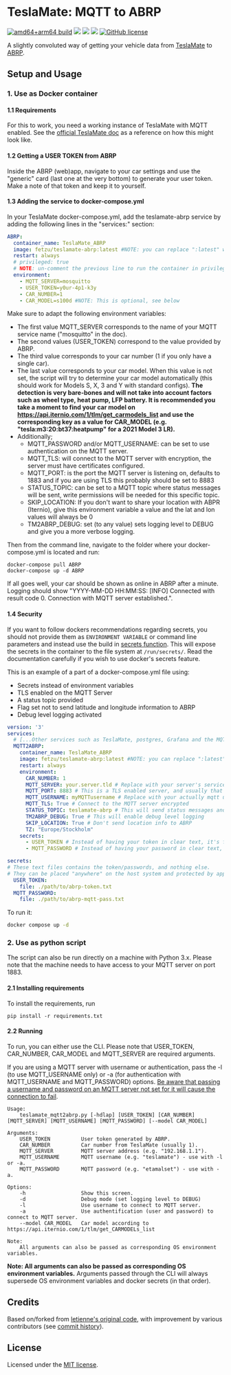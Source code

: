 # TeslaMate: MQTT to ABRP
[![amd64+arm64 build](https://github.com/fetzu/teslamate-abrp/actions/workflows/build.yml/badge.svg)](https://github.com/fetzu/teslamate-abrp/actions/workflows/build.yml)
[![](https://img.shields.io/github/v/release/fetzu/teslamate-abrp)](https://github.com/fetzu/teslamate-abrp/releases/latest)
[![](https://img.shields.io/docker/image-size/fetzu/teslamate-abrp/latest)](https://hub.docker.com/r/fetzu/teslamate-abrp)
[![](https://img.shields.io/docker/pulls/fetzu/teslamate-abrp?color=%23099cec)](https://hub.docker.com/r/fetzu/teslamate-abrp)
[![GitHub license](https://img.shields.io/github/license/fetzu/teslamate-abrp)](https://github.com/fetzu/teslamate-abrp/blob/main/LICENSE)
  
A slightly convoluted way of getting your vehicle data from [TeslaMate](https://github.com/adriankumpf/teslamate) to [ABRP](https://abetterrouteplanner.com/).


## Setup and Usage
### 1. Use as Docker container
#### 1.1 Requirements
For this to work, you need a working instance of TeslaMate with MQTT enabled. See the [official TeslaMate doc](https://docs.teslamate.org/docs/installation/docker) as a reference on how this might look like.

#### 1.2 Getting a USER TOKEN from ABRP
Inside the ABRP (web)app, navigate to your car settings and use the "generic" card (last one at the very bottom) to generate your user token. Make a note of that token and keep it to yourself.

#### 1.3 Adding the service to docker-compose.yml
In your TeslaMate docker-compose.yml, add the teslamate-abrp service by adding the following lines in the "services:" section:
```yaml
ABRP:
  container_name: TeslaMate_ABRP
  image: fetzu/teslamate-abrp:latest #NOTE: you can replace ":latest" with ":beta" to use the bleeding edge version, without any guarantees.
  restart: always
  # privileged: true
  # NOTE: un-comment the previous line to run the container in privilege mode (necessary on RaspberryPi)
  environment:
    - MQTT_SERVER=mosquitto
    - USER_TOKEN=y0ur-4p1-k3y
    - CAR_NUMBER=1
    - CAR_MODEL=s100d #NOTE: This is optional, see below
```
  
Make sure to adapt the following environment variables:

- The first value MQTT_SERVER corresponds to the name of your MQTT service name ("mosquitto" in the doc).  
- The second values (USER_TOKEN) correspond to the value provided by ABRP.
- The third value corresponds to your car number (1 if you only have a single car).
- The last value corresponds to your car model. When this value is not set, the script will try to determine your car model automatically (this should work for Models S, X, 3 and Y with standard configs). __The detection is very bare-bones and will not take into account factors such as wheel type, heat pump, LFP battery. It is recommended you take a moment to find your car model on https://api.iternio.com/1/tlm/get_carmodels_list and use the corresponding key as a value for CAR_MODEL (e.g. "tesla:m3:20:bt37:heatpump" for a 2021 Model 3 LR).__
- Additionally;
  - MQTT_PASSWORD and/or MQTT_USERNAME: can be set to use authentication on the MQTT server.
  - MQTT_TLS: will connect to the MQTT server with encryption, the server must have certificates configured.
  - MQTT_PORT: is the port the MQTT server is listening on, defaults to 1883 and if you are using TLS this probably should be set to 8883
  - STATUS_TOPIC: can be set to a MQTT topic where status messages will be sent, write permissions will be needed for this specific topic.
  - SKIP_LOCATION: If you don't want to share your location with ABPR (Iternio), give this environment variable a value and the lat and lon values will always be 0
  - TM2ABRP_DEBUG: set (to any value) sets logging level to DEBUG and give you a more verbose logging.


Then from the command line, navigate to the folder where your docker-compose.yml is located and run:
```
docker-compose pull ABRP
docker-compose up -d ABRP
```
  
If all goes well, your car should be shown as online in ABRP after a minute. Logging should show "YYYY-MM-DD HH:MM:SS: [INFO] Connected with result code 0. Connection with MQTT server established.".

#### 1.4 Security

If you want to follow dockers recommendations regarding secrets, you should not provide them as `ENVIRONMENT VARIABLE` or command line parameters and instead use the build in [secrets function](https://docs.docker.com/compose/use-secrets/). This will expose the secrets in the container to the file system at `/run/secrets/`. Read the documentation carefully if you wish to use docker's secrets feature.

This is an example of a part of a docker-compose.yml file using:

- Secrets instead of environment variables
- TLS enabled on the MQTT Server
- A status topic provided
- Flag set not to send latitude and longitude information to ABRP
- Debug level logging activated

```yaml
version: '3'
services:
  # [...Other services such as TeslaMate, postgres, Grafana and the MQTT broker go here...]
  MQTT2ABRP:
    container_name: TeslaMate_ABRP
    image: fetzu/teslamate-abrp:latest #NOTE: you can replace ":latest" with ":beta" to use the bleeding edge version, without any guarantees.
    restart: always
    environment:
      CAR_NUMBER: 1
      MQTT_SERVER: your.server.tld # Replace with your server's service name or IP address
      MQTT_PORT: 8883 # This is a TLS enabled server, and usually that is enabled on a different port than the default 1883
      MQTT_USERNAME: myMQTTusername # Replace with your actually mqtt username
      MQTT_TLS: True # Connect to the MQTT server encrypted
      STATUS_TOPIC: teslamate-abrp # This will send status messages and a copy of the ABRP data to the topic "teslamate-abrp/xxx"
      TM2ABRP_DEBUG: True # This will enable debug level logging
      SKIP_LOCATION: True # Don't send location info to ABRP
      TZ: "Europe/Stockholm"
    secrets:
      - USER_TOKEN # Instead of having your token in clear text, it's found in the file below
      - MQTT_PASSWORD # Instead of having your password in clear text, it's found in the file below

secrets:
# These text files contains the token/passwords, and nothing else. 
# They can be placed "anywhere" on the host system and protected by appropriate file permissions.
  USER_TOKEN:
    file: ./path/to/abrp-token.txt 
  MQTT_PASSWORD:
    file: ./path/to/abrp-mqtt-pass.txt
```

To run it:
```bash
docker compose up -d
```

### 2. Use as python script
The script can also be run directly on a machine with Python 3.x. Please note that the machine needs to have access to your MQTT server on port 1883.

#### 2.1 Installing requirements
To install the requirements, run
```
pip install -r requirements.txt
```

#### 2.2 Running

To run, you can either use the CLI. Please note that USER_TOKEN, CAR_NUMBER, CAR_MODEL and MQTT_SERVER are required arguments.  
  
If you are using a MQTT server with username or authentication, pass the -l (to use MQTT_USERNAME only) or -a (for authentication with MQTT_USERNAME and MQTT_PASSWORD) options. [Be aware that passing a username and password on an MQTT server not set for it will cause the connection to fail](https://github.com/fetzu/teslamate-abrp/issues/25).

  
```
Usage: 
    teslamate_mqtt2abrp.py [-hdlap] [USER_TOKEN] [CAR_NUMBER] [MQTT_SERVER] [MQTT_USERNAME] [MQTT_PASSWORD] [--model CAR_MODEL]

Arguments:
    USER_TOKEN          User token generated by ABRP.
    CAR_NUMBER          Car number from TeslaMate (usually 1).
    MQTT_SERVER         MQTT server address (e.g. "192.168.1.1").
    MQTT_USERNAME       MQTT username (e.g. "teslamate") - use with -l or -a.
    MQTT_PASSWORD       MQTT password (e.g. "etamalset") - use with -a.

Options:
    -h                  Show this screen.
    -d                  Debug mode (set logging level to DEBUG)
    -l                  Use username to connect to MQTT server.
    -a                  Use authentification (user and password) to connect to MQTT server.
    --model CAR_MODEL   Car model according to https://api.iternio.com/1/tlm/get_CARMODELs_list

Note:
    All arguments can also be passed as corresponding OS environment variables.
```
**Note: All arguments can also be passed as corresponding OS environment variables.** Arguments passed through the CLI will always supersede OS environment variables and docker secrets (in that order).


## Credits

Based on/forked from [letienne's original code](https://github.com/letienne/teslamate-abrp), with improvement by various contributors (see [commit history](https://github.com/fetzu/teslamate-abrp/commits/main)).


## License

Licensed under the [MIT license](https://github.com/fetzu/teslamate-abrp/blob/main/LICENSE).
